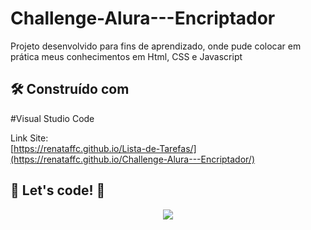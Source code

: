 # Challenge-Alura---Encriptador


Projeto desenvolvido para fins de aprendizado, onde pude colocar em prática meus conhecimentos em Html, CSS e Javascript

## 🛠️ Construído com

#Visual Studio Code

Link Site:  
[https://renataffc.github.io/Lista-de-Tarefas/](https://renataffc.github.io/Challenge-Alura---Encriptador/)
## 🚀 Let's code! 🚀

<div align="center">
   <img src= ("https://user-images.githubusercontent.com/97262523/222161704-8d65da0d-4b3f-491a-b8ac-031f01d8ee72.png](https://github.com/RenataFFC/Challenge-Alura---Encriptador/assets/97262523/37035284-ef45-4d56-b3a6-44191e98b9db")>
</div>


